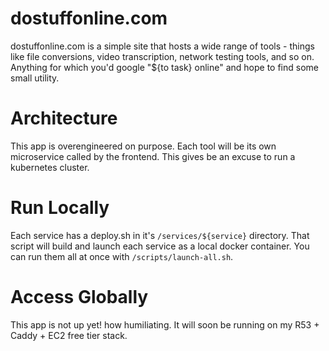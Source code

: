 # dostuffonline.com

dostuffonline.com is a simple site that hosts a wide range of tools - things like file conversions, video transcription, network testing tools, and so on. Anything for which you'd google "${to task} online" and hope to find some small utility. 

# Architecture 

This app is overengineered on purpose. Each tool will be its own microservice called by the frontend. This gives be an excuse to run a kubernetes cluster. 

# Run Locally 

Each service has a deploy.sh in it's `/services/${service}` directory. That script will build and launch each service as a local docker container. You can run them all at once with `/scripts/launch-all.sh`. 

# Access Globally 

This app is not up yet! how humiliating. 
It will soon be running on my R53 + Caddy + EC2 free tier stack.